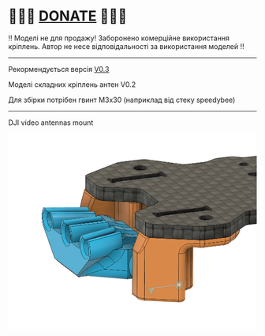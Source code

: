 
# 🍩🍩🍩 [DONATE](https://send.monobank.ua/jar/8GPxyGjM8E) 🍩🍩🍩

‼️ Моделі не для продажу! Заборонено комерційне використання кріплень. Автор не несе відповідальності за використання моделей ‼️

---

Рекормендується версія [V0.3](/FPV_ANT_mount/manta10/v0.3)


Моделі складних кріплень антен V0.2

Для збірки потрібен гвинт M3x30 (наприклад від стеку speedybee)

---

DJI video antennas mount

![](/FPV_ANT_mount/manta10/v0.2/media/1.jpg)

